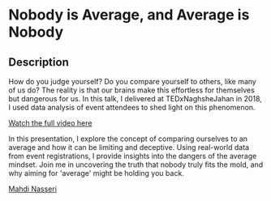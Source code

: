 # Nobody is Average, and Average is Nobody

## Description
How do you judge yourself? Do you compare yourself to others, like many of us do? The reality is that our brains make this effortless for themselves but dangerous for us. In this talk, I delivered at TEDxNaghsheJahan in 2018, I used data analysis of event attendees to shed light on this phenomenon.

[Watch the full video here](https://www.ted.com/talks/mahdi_nasseri_nobody_is_average_and_average_is_nobody)

In this presentation, I explore the concept of comparing ourselves to an average and how it can be limiting and deceptive. Using real-world data from event registrations, I provide insights into the dangers of the average mindset. Join me in uncovering the truth that nobody truly fits the mold, and why aiming for 'average' might be holding you back.

[Mahdi Nasseri](mailto:mahdi.nasseri@gmail.com)